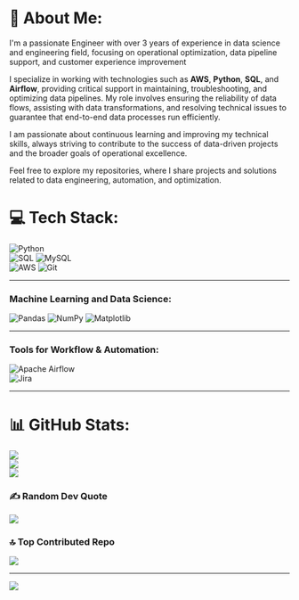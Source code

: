 # 💫 About Me:
I'm a passionate Engineer with over 3 years of experience in data science and engineering field, focusing on operational optimization, data pipeline support, and customer experience improvement

I specialize in working with technologies such as **AWS**, **Python**, **SQL**, and **Airflow**, providing critical support in maintaining, troubleshooting, and optimizing data pipelines. My role involves ensuring the reliability of data flows, assisting with data transformations, and resolving technical issues to guarantee that end-to-end data processes run efficiently.

I am passionate about continuous learning and improving my technical skills, always striving to contribute to the success of data-driven projects and the broader goals of operational excellence.

Feel free to explore my repositories, where I share projects and solutions related to data engineering, automation, and optimization.


# 💻 Tech Stack:
![Python](https://img.shields.io/badge/python-3670A0?style=for-the-badge&logo=python&logoColor=ffdd54)  
![SQL](https://img.shields.io/badge/postgres-%23316192.svg?style=for-the-badge&logo=Postgresql&logoColor=white) ![MySQL](https://img.shields.io/badge/mysql-4479A1.svg?style=for-the-badge&logo=mysql&logoColor=white)  
![AWS](https://img.shields.io/badge/AWS-%23FF9900.svg?style=for-the-badge&logo=amazon-aws&logoColor=white) ![Git](https://img.shields.io/badge/git-%23F05033.svg?style=for-the-badge&logo=git&logoColor=white) 

---

### Machine Learning and Data Science:
![Pandas](https://img.shields.io/badge/pandas-%23150458.svg?style=for-the-badge&logo=pandas&logoColor=white) ![NumPy](https://img.shields.io/badge/numpy-%23013243.svg?style=for-the-badge&logo=numpy&logoColor=white)  ![Matplotlib](https://img.shields.io/badge/numpy-%23013243.svg?style=for-the-badge&logo=matplotlib&logoColor=white)  


---

### Tools for Workflow & Automation:
![Apache Airflow](https://img.shields.io/badge/Apache%20Airflow-017CEE?style=for-the-badge&logo=Apache%20Airflow&logoColor=white)  
![Jira](https://img.shields.io/badge/jira-%230A0FFF.svg?style=for-the-badge&logo=jira&logoColor=white)  

---


# 📊 GitHub Stats:
![](https://github-readme-stats.vercel.app/api?username=shreyatripathi129&theme=dark&hide_border=false&include_all_commits=false&count_private=false)<br/>
![](https://github-readme-streak-stats.herokuapp.com/?user=shreyatripathi129&theme=dark&hide_border=false)<br/>
![](https://github-readme-stats.vercel.app/api/top-langs/?username=shreyatripathi129&theme=dark&hide_border=false&include_all_commits=false&count_private=false&layout=compact)

### ✍️ Random Dev Quote
![](https://quotes-github-readme.vercel.app/api?type=horizontal&theme=radical)

### 🔝 Top Contributed Repo
![](https://github-contributor-stats.vercel.app/api?username=shreyatripathi129&limit=5&theme=dark&combine_all_yearly_contributions=true)

---
[![](https://visitcount.itsvg.in/api?id=shreyatripathi129&icon=0&color=0)](https://visitcount.itsvg.in)

<!-- Proudly created with GPRM ( https://gprm.itsvg.in ) -->
